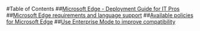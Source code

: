 #Table of Contents
##[Microsoft Edge - Deployment Guide for IT Pros](microsoft-edge-deployment-guide-for-it-pros.md)
##[Microsoft Edge requirements and language support](hardware-and-software-requirements.md)
##[Available policies for Microsoft Edge](available-policies.md)
##[Use Enterprise Mode to improve compatibility](emie-to-improve-compatibility.md)


